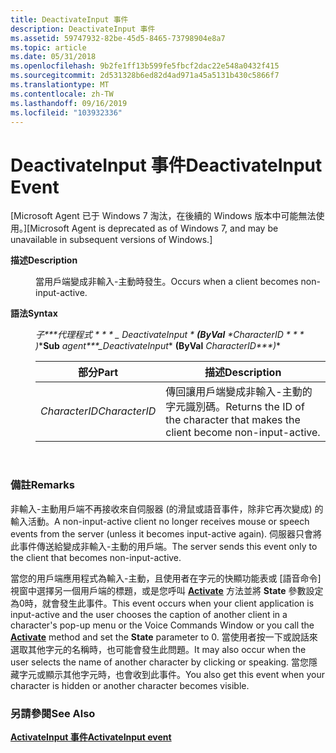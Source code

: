 ```yaml
---
title: DeactivateInput 事件
description: DeactivateInput 事件
ms.assetid: 59747932-82be-45d5-8465-73798904e8a7
ms.topic: article
ms.date: 05/31/2018
ms.openlocfilehash: 9b2fe1ff13b599fe5fbcf2dac22e548a0432f415
ms.sourcegitcommit: 2d531328b6ed82d4ad971a45a5131b430c5866f7
ms.translationtype: MT
ms.contentlocale: zh-TW
ms.lasthandoff: 09/16/2019
ms.locfileid: "103932336"
---
```

# <a name="deactivateinput-event"></a><span data-ttu-id="34acc-103">DeactivateInput 事件</span><span class="sxs-lookup"><span data-stu-id="34acc-103">DeactivateInput Event</span></span>

<span data-ttu-id="34acc-104">\[Microsoft Agent 已于 Windows 7 淘汰，在後續的 Windows 版本中可能無法使用。\]</span><span class="sxs-lookup"><span data-stu-id="34acc-104">\[Microsoft Agent is deprecated as of Windows 7, and may be unavailable in subsequent versions of Windows.\]</span></span>

<dl> <dt>

<span data-ttu-id="34acc-105"><span id="Description"></span><span id="description"></span><span id="DESCRIPTION"></span>**描述**</span><span class="sxs-lookup"><span data-stu-id="34acc-105"><span id="Description"></span><span id="description"></span><span id="DESCRIPTION"></span>**Description**</span></span>
</dt> <dd>

<span data-ttu-id="34acc-106">當用戶端變成非輸入-主動時發生。</span><span class="sxs-lookup"><span data-stu-id="34acc-106">Occurs when a client becomes non-input-active.</span></span>

</dd> <dt>

<span data-ttu-id="34acc-107"><span id="Syntax"></span><span id="syntax"></span><span id="SYNTAX"></span>**語法**</span><span class="sxs-lookup"><span data-stu-id="34acc-107"><span id="Syntax"></span><span id="syntax"></span><span id="SYNTAX"></span>**Syntax**</span></span>
</dt> <dd>

<span data-ttu-id="34acc-108">**子\*\*\*代理程式 \* \* \* \_ DeactivateInput* \*  **(ByVal** *CharacterID \* \* \* )**</span><span class="sxs-lookup"><span data-stu-id="34acc-108">**Sub** *agent\*\*\*\_DeactivateInput*\* **(ByVal** *CharacterID\*\*\*)*\*</span></span>



| <span data-ttu-id="34acc-109">部分</span><span class="sxs-lookup"><span data-stu-id="34acc-109">Part</span></span>          | <span data-ttu-id="34acc-110">描述</span><span class="sxs-lookup"><span data-stu-id="34acc-110">Description</span></span>                                                                    |
|---------------|--------------------------------------------------------------------------------|
| <span data-ttu-id="34acc-111">*CharacterID*</span><span class="sxs-lookup"><span data-stu-id="34acc-111">*CharacterID*</span></span> | <span data-ttu-id="34acc-112">傳回讓用戶端變成非輸入-主動的字元識別碼。</span><span class="sxs-lookup"><span data-stu-id="34acc-112">Returns the ID of the character that makes the client become non-input-active.</span></span> |



 

</dd> </dl>

### <a name="remarks"></a><span data-ttu-id="34acc-113">備註</span><span class="sxs-lookup"><span data-stu-id="34acc-113">Remarks</span></span>

<span data-ttu-id="34acc-114">非輸入-主動用戶端不再接收來自伺服器 (的滑鼠或語音事件，除非它再次變成) 的輸入活動。</span><span class="sxs-lookup"><span data-stu-id="34acc-114">A non-input-active client no longer receives mouse or speech events from the server (unless it becomes input-active again).</span></span> <span data-ttu-id="34acc-115">伺服器只會將此事件傳送給變成非輸入-主動的用戶端。</span><span class="sxs-lookup"><span data-stu-id="34acc-115">The server sends this event only to the client that becomes non-input-active.</span></span>

<span data-ttu-id="34acc-116">當您的用戶端應用程式為輸入-主動，且使用者在字元的快顯功能表或 [語音命令] 視窗中選擇另一個用戶端的標題，或是您呼叫 [**Activate**](activate-method.md) 方法並將 **State** 參數設定為0時，就會發生此事件。</span><span class="sxs-lookup"><span data-stu-id="34acc-116">This event occurs when your client application is input-active and the user chooses the caption of another client in a character's pop-up menu or the Voice Commands Window or you call the [**Activate**](activate-method.md) method and set the **State** parameter to 0.</span></span> <span data-ttu-id="34acc-117">當使用者按一下或說話來選取其他字元的名稱時，也可能會發生此問題。</span><span class="sxs-lookup"><span data-stu-id="34acc-117">It may also occur when the user selects the name of another character by clicking or speaking.</span></span> <span data-ttu-id="34acc-118">當您隱藏字元或顯示其他字元時，也會收到此事件。</span><span class="sxs-lookup"><span data-stu-id="34acc-118">You also get this event when your character is hidden or another character becomes visible.</span></span>

### <a name="see-also"></a><span data-ttu-id="34acc-119">另請參閱</span><span class="sxs-lookup"><span data-stu-id="34acc-119">See Also</span></span>

[<span data-ttu-id="34acc-120">**ActivateInput 事件**</span><span class="sxs-lookup"><span data-stu-id="34acc-120">**ActivateInput event**</span></span>](activateinput-event.md)


 

 




